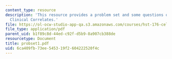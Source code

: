 ```yaml
---
content_type: resource
description: 'This resource provides a problem set and some questions on the topic:
  Clinical Correlates.'
file: https://ol-ocw-studio-app-qa.s3.amazonaws.com/courses/hst-176-cellular-and-molecular-immunology-fall-2005/6ca409fb73ee545319f2604222520f4c_probset1.pdf
file_type: application/pdf
parent_uid: b1f89c8d-44ed-c92f-d5b9-8a907cb388de
resourcetype: Document
title: probset1.pdf
uid: 6ca409fb-73ee-5453-19f2-604222520f4c
---
```

